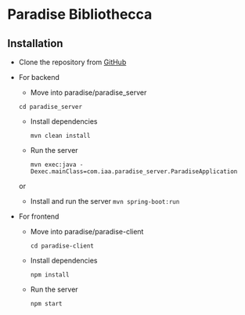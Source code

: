 # Paradise Bibliothecca

## Installation

- Clone the repository from [GitHub](https://github.com/indic-amigo-akademi/paradise.git)

- For backend

  - Move into paradise/paradise_server
  
   `cd paradise_server`

  - Install dependencies

    `mvn clean install`

  - Run the server

    `mvn exec:java -Dexec.mainClass=com.iaa.paradise_server.ParadiseApplication`

  or

  - Install and run the server
    `mvn spring-boot:run`

- For frontend
  - Move into paradise/paradise-client

    `cd paradise-client`
  
  - Install dependencies

    `npm install`

  - Run the server

    `npm start`
